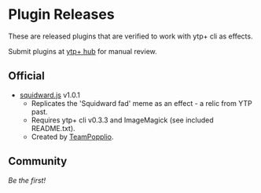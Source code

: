 # Plugin Releases

These are released plugins that are verified to work with ytp+ cli as effects.

Submit plugins at [ytp+ hub](https://discord.gg/8ppmspR6Wh) for manual review.

## Official

* [squidward.js](https://ytp-plus.github.io/plugins/squidward-v1.0.1.zip) v1.0.1
    * Replicates the 'Squidward fad' meme as an effect - a relic from YTP past.
    * Requires ytp+ cli v0.3.3 and ImageMagick (see included README.txt).
    * Created by [TeamPopplio](https://github.com/TeamPopplio/).

## Community

*Be the first!*
